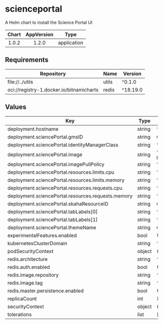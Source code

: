 # scienceportal

A Helm chart to install the Science Portal UI

| Chart | AppVersion | Type |
|:-----:|:----------:|:----:|
|1.0.2<!-- x-release-please-version --> | 1.2.0 | application |

## Requirements

| Repository | Name | Version |
|------------|------|---------|
| file://../utils | utils | ^0.1.0 |
| oci://registry-1.docker.io/bitnamicharts | redis | ^18.19.0 |

## Values

| Key | Type | Default | Description |
|-----|------|---------|-------------|
| deployment.hostname | string | `"example.host.com"` |  |
| deployment.sciencePortal.gmsID | string | `nil` |  |
| deployment.sciencePortal.identityManagerClass | string | `"org.opencadc.auth.StandardIdentityManager"` |  |
| deployment.sciencePortal.image | string | `"images.opencadc.org/platform/science-portal:v1.2.0"` |  |
| deployment.sciencePortal.imagePullPolicy | string | `"Always"` |  |
| deployment.sciencePortal.resources.limits.cpu | string | `"500m"` |  |
| deployment.sciencePortal.resources.limits.memory | string | `"500M"` |  |
| deployment.sciencePortal.resources.requests.cpu | string | `"500m"` |  |
| deployment.sciencePortal.resources.requests.memory | string | `"500M"` |  |
| deployment.sciencePortal.skahaResourceID | string | `nil` |  |
| deployment.sciencePortal.tabLabels[0] | string | `"Standard"` |  |
| deployment.sciencePortal.tabLabels[1] | string | `"Advanced"` |  |
| deployment.sciencePortal.themeName | string | `nil` |  |
| experimentalFeatures.enabled | bool | `false` |  |
| kubernetesClusterDomain | string | `"cluster.local"` |  |
| podSecurityContext | object | `{}` |  |
| redis.architecture | string | `"standalone"` |  |
| redis.auth.enabled | bool | `false` |  |
| redis.image.repository | string | `"redis"` |  |
| redis.image.tag | string | `"8.2.2-bookworm"` |  |
| redis.master.persistence.enabled | bool | `false` |  |
| replicaCount | int | `1` |  |
| securityContext | object | `{}` |  |
| tolerations | list | `[]` |  |

